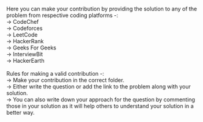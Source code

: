 Here you can make your contribution by providing the solution to any of the problem from respective coding platforms -:<br>
-> CodeChef<br>
-> Codeforces<br>
-> LeetCode<br>
-> HackerRank<br>
-> Geeks For Geeks<br>
-> InterviewBit<br>
-> HackerEarth<br>
<br>
Rules for making a valid contribution -:<br>
-> Make your contribution in the correct folder.<br>
-> Either write the question or add the link to the problem along with your solution.<br>
-> You can also write down your approach for the question by commenting those in your solution as it will help others to understand your solution in a better way.

